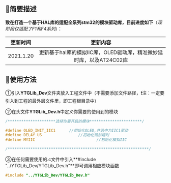 ## 📕简要描述

**致在打造一个基于HAL库的适配全系列stm32的模块驱动库，目前进度如下**（*现阶段仅适配了F1和F4系列*）：

| 更新时间  |                           更新内容                           |
| --------- | :----------------------------------------------------------: |
| 2021.1.20 | 更新基于hal库的模拟IIC库，OLED驱动库，精准微妙延时库，以及AT24C02库 |

## 🔨使用方法

①引入**YTGLib_Dev**文件夹放入工程文件中（不需要添加文件路径，❗注：一定要引入到工程的最外层文件里，即工程根目录中）

②在头文件**YTGLib_Dev.h**中定义你需要的使用到的模块

```c
/*********************选择你要开启的模块***********************/

#define OLED_INIT_IIC1		//初始化OLED,并选中为IIC1驱动
#define DELAY_US  				//初始化微妙延时
#define MYIIC							//初始化模拟IIC

/**************************************************************/
```

③在任何需要使用的.c文件中引入**#include "../YTGLib_Dev/YTGLib_Dev.h"**即可调用相应模块函数

```c
#include "../YTGLib_Dev/YTGLib_Dev.h"
```